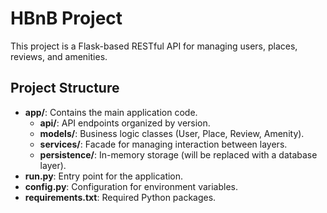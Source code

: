 
# HBnB Project

This project is a Flask-based RESTful API for managing users, places, reviews, and amenities.

## Project Structure

- **app/**: Contains the main application code.
  - **api/**: API endpoints organized by version.
  - **models/**: Business logic classes (User, Place, Review, Amenity).
  - **services/**: Facade for managing interaction between layers.
  - **persistence/**: In-memory storage (will be replaced with a database layer).
- **run.py**: Entry point for the application.
- **config.py**: Configuration for environment variables.
- **requirements.txt**: Required Python packages.
    